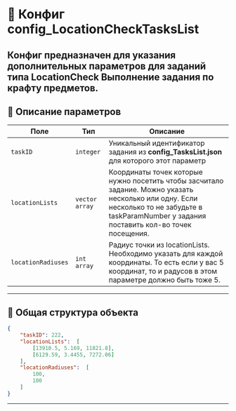
# 📄 Конфиг config_LocationCheckTasksList

Конфиг предназначен для указания дополнительных параметров для заданий типа **LocationCheck**
Выполнение задания по крафту предметов.
---


## 🧩 Описание параметров

| Поле              | Тип        |  Описание |
|-------------------|------------|----------|
| `taskID`          | `integer`  | Уникальный идентификатор задания из **config_TasksList.json** для которого этот параметр |
| `locationLists`      | `vector array`   | Координаты точек которые нужно посетить чтобы засчитало задание. Можно указать несколько или одну. Если несколько то не забудьте в taskParamNumber у задания поставить кол-во точек посещения. |
| `locationRadiuses`      | `int array`   | Радиус точки из locationLists. Необходимо указать для каждой координаты. То есть если у вас 5 координат, то и радусов в этом параметре должно быть тоже 5.|

---

## 🧱 Общая структура объекта

```json
{
    "taskID": 222,
    "locationLists":  [
        [13910.5, 5.169, 11821.8],
        [6129.59, 3.4455, 7272.06]
    ],
    "locationRadiuses":  [
        100,
        100
    ]
}
```
---

